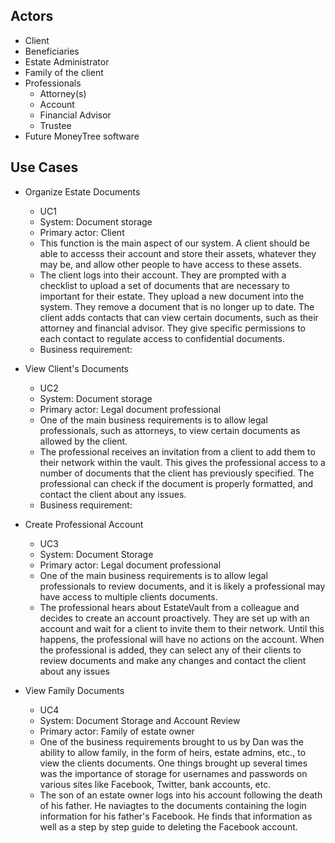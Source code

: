 ## Actors
- Client
- Beneficiaries
- Estate Administrator
- Family of the client
- Professionals
  - Attorney(s)
  - Account
  - Financial Advisor
  - Trustee
- Future MoneyTree software

## Use Cases

- Organize Estate Documents
  - UC1
  - System: Document storage
  - Primary actor: Client
  - This function is the main aspect of our system. A client should be able to accesss their account and store their assets, whatever they may be, and allow other people to have access to these assets.
  - The client logs into their account. They are prompted with a checklist to upload a set of documents that are necessary to important for their estate. They upload a new document into the system. They remove a document that is no longer up to date. The client adds contacts that can view certain documents, such as their attorney and financial advisor. They give specific permissions to each contact to regulate access to confidential documents.
  - Business requirement:

- View Client's Documents
  - UC2
  - System: Document storage
  - Primary actor: Legal document professional
  - One of the main business requirements is to allow legal professionals, such as attorneys, to view certain documents as allowed by the client.
  - The professional receives an invitation from a client to add them to their network within the vault. This gives the professional access to a number of documents that the client has previously specified. The professional can check if the document is properly formatted, and contact the client about any issues.
  - Business requirement:

- Create Professional Account
  - UC3
  - System: Document Storage
  - Primary actor: Legal document professional
  - One of the main business requirements is to allow legal professionals to review documents, and it is likely a professional may have access to multiple clients documents.
  - The professional hears about EstateVault from a colleague and decides to create an account proactively.  They are set up with an account and wait for a client to invite them to their network.  Until this happens, the professional will have no actions on the account.  When the professional is added, they can select any of their clients to review documents and make any changes and contact the client about any issues

- View Family Documents
  - UC4
  - System: Document Storage and Account Review
  - Primary actor: Family of estate owner
  - One of the business requirements brought to us by Dan was the ability to allow family, in the form of heirs, estate admins, etc., to view the clients documents. One things brought up several times was the importance of storage for usernames and passwords on various sites like Facebook, Twitter, bank accounts, etc.
  - The son of an estate owner logs into his account following the death of his father.  He naviagtes to the documents containing the login information for his father's Facebook.  He finds that information as well as a step by step guide to deleting the Facebook account.  
